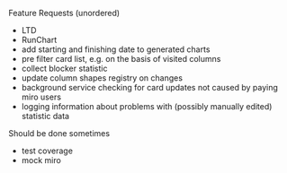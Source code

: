Feature Requests (unordered)
* LTD
* RunChart
* add starting and finishing date to generated charts
* pre filter card list, e.g. on the basis of visited columns
* collect blocker statistic
* update column shapes registry on changes
* background service checking for card updates not caused by paying miro users
* logging information about problems with (possibly manually edited) statistic data

Should be done sometimes
* test coverage
* mock miro
